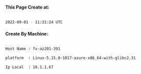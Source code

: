 
   
#### This Page Create at:

```bash

2022-09-01 - 11:31:24 UTC

```

#### Create By Machine:

```bash

Host Name : fv-az201-391

platform  : Linux-5.15.0-1017-azure-x86_64-with-glibc2.31

Ip Local  : 10.1.1.67

```

